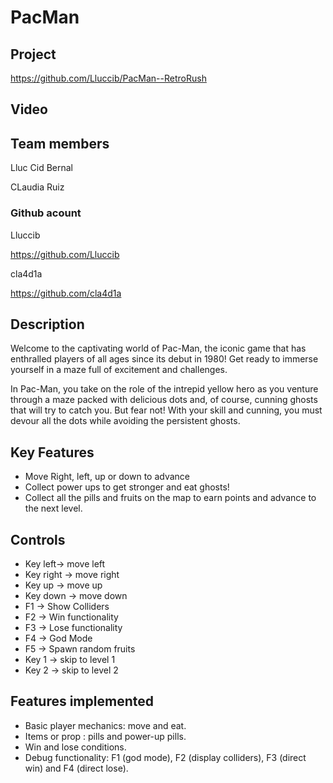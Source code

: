 # PacMan
## Project
https://github.com/Lluccib/PacMan--RetroRush

## Video

## Team members
Lluc Cid Bernal

CLaudia Ruiz

### Github acount

Lluccib

https://github.com/Lluccib

cla4d1a

https://github.com/cla4d1a

## Description

Welcome to the captivating world of Pac-Man, the iconic game that has enthralled players of all ages since its debut in 1980! Get ready to immerse yourself in a maze full of excitement and challenges.

In Pac-Man, you take on the role of the intrepid yellow hero as you venture through a maze packed with delicious dots and, of course, cunning ghosts that will try to catch you. But fear not! With your skill and cunning, you must devour all the dots while avoiding the persistent ghosts.

## Key Features

 - Move Right, left, up or down to advance
 - Collect power ups to get stronger and eat ghosts!
 - Collect all the pills and fruits on the map to earn points and advance to the next level.

## Controls

 - Key left-> move left
 - Key right  -> move right
 - Key up -> move up
 - Key down -> move down
 - F1 -> Show Colliders
 - F2 -> Win functionality
 - F3 -> Lose functionality
 - F4 -> God Mode
 - F5 -> Spawn random fruits
 - Key 1 -> skip to level 1
 - Key 2 -> skip to level 2

## Features implemented
 - Basic player mechanics: move and eat.
 - Items or prop : pills and power-up pills.
 - Win and lose conditions.
 - Debug functionality: F1 (god mode), F2 (display colliders), F3 (direct win) and F4 (direct lose).
   
